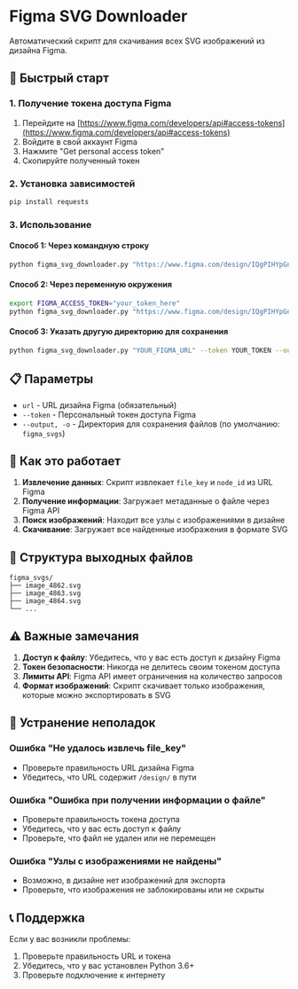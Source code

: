 # Figma SVG Downloader

Автоматический скрипт для скачивания всех SVG изображений из дизайна Figma.

## 🚀 Быстрый старт

### 1. Получение токена доступа Figma

1. Перейдите на [https://www.figma.com/developers/api#access-tokens](https://www.figma.com/developers/api#access-tokens)
2. Войдите в свой аккаунт Figma
3. Нажмите "Get personal access token"
4. Скопируйте полученный токен

### 2. Установка зависимостей

```bash
pip install requests
```

### 3. Использование

#### Способ 1: Через командную строку

```bash
python figma_svg_downloader.py "https://www.figma.com/design/IQgPIHYpGnotfOrtwPijJU/Terra-Vino?node-id=2035-4862&t=4mU0z4d1Yk6zYwRg-0" --token YOUR_FIGMA_TOKEN
```

#### Способ 2: Через переменную окружения

```bash
export FIGMA_ACCESS_TOKEN="your_token_here"
python figma_svg_downloader.py "https://www.figma.com/design/IQgPIHYpGnotfOrtwPijJU/Terra-Vino?node-id=2035-4862&t=4mU0z4d1Yk6zYwRg-0"
```

#### Способ 3: Указать другую директорию для сохранения

```bash
python figma_svg_downloader.py "YOUR_FIGMA_URL" --token YOUR_TOKEN --output my_svgs
```

## 📋 Параметры

- `url` - URL дизайна Figma (обязательный)
- `--token` - Персональный токен доступа Figma
- `--output, -o` - Директория для сохранения файлов (по умолчанию: `figma_svgs`)

## 🔧 Как это работает

1. **Извлечение данных**: Скрипт извлекает `file_key` и `node_id` из URL Figma
2. **Получение информации**: Загружает метаданные о файле через Figma API
3. **Поиск изображений**: Находит все узлы с изображениями в дизайне
4. **Скачивание**: Загружает все найденные изображения в формате SVG

## 📁 Структура выходных файлов

```
figma_svgs/
├── image_4862.svg
├── image_4863.svg
├── image_4864.svg
└── ...
```

## ⚠️ Важные замечания

1. **Доступ к файлу**: Убедитесь, что у вас есть доступ к дизайну Figma
2. **Токен безопасности**: Никогда не делитесь своим токеном доступа
3. **Лимиты API**: Figma API имеет ограничения на количество запросов
4. **Формат изображений**: Скрипт скачивает только изображения, которые можно экспортировать в SVG

## 🐛 Устранение неполадок

### Ошибка "Не удалось извлечь file_key"
- Проверьте правильность URL дизайна Figma
- Убедитесь, что URL содержит `/design/` в пути

### Ошибка "Ошибка при получении информации о файле"
- Проверьте правильность токена доступа
- Убедитесь, что у вас есть доступ к файлу
- Проверьте, что файл не удален или не перемещен

### Ошибка "Узлы с изображениями не найдены"
- Возможно, в дизайне нет изображений для экспорта
- Проверьте, что изображения не заблокированы или не скрыты

## 📞 Поддержка

Если у вас возникли проблемы:
1. Проверьте правильность URL и токена
2. Убедитесь, что у вас установлен Python 3.6+
3. Проверьте подключение к интернету